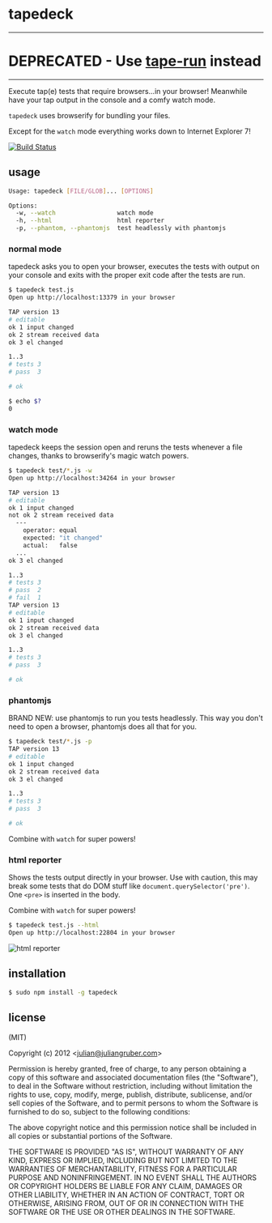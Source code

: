 
# tapedeck

***
# DEPRECATED - Use [tape-run](https://github.com/juliangruber/tape-run) instead
***

Execute tap(e) tests that require browsers...in your browser!
Meanwhile have your tap output in the console and a comfy watch mode.

`tapedeck` uses browserify for bundling your files.

Except for the `watch` mode everything works down to Internet Explorer 7!

[![Build Status](https://travis-ci.org/juliangruber/tapedeck.png)](https://travis-ci.org/juliangruber/tapedeck)

## usage

```bash
Usage: tapedeck [FILE/GLOB]... [OPTIONS]

Options:
  -w, --watch                 watch mode       
  -h, --html                  html reporter
  -p, --phantom, --phantomjs  test headlessly with phantomjs
```

### normal mode

tapedeck asks you to open your browser, executes the tests with output on your
console and exits with the proper exit code after the tests are run.

```bash
$ tapedeck test.js
Open up http://localhost:13379 in your browser

TAP version 13
# editable
ok 1 input changed
ok 2 stream received data
ok 3 el changed

1..3
# tests 3
# pass  3

# ok 

$ echo $?
0
```

### watch mode

tapedeck keeps the session open and reruns the tests whenever a file changes,
thanks to browserify's magic watch powers.

```bash
$ tapedeck test/*.js -w
Open up http://localhost:34264 in your browser

TAP version 13
# editable
ok 1 input changed
not ok 2 stream received data
  ---
    operator: equal
    expected: "it changed"
    actual:   false
  ...
ok 3 el changed

1..3
# tests 3
# pass  2
# fail  1
TAP version 13
# editable
ok 1 input changed
ok 2 stream received data
ok 3 el changed

1..3
# tests 3
# pass  3

# ok 
```

### phantomjs

BRAND NEW: use phantomjs to run you tests headlessly. This way you don't need
to open a browser, phantomjs does all that for you.

```bash
$ tapedeck test/*.js -p
TAP version 13
# editable
ok 1 input changed
ok 2 stream received data
ok 3 el changed

1..3
# tests 3
# pass  3

# ok 
```

Combine with `watch` for super powers!

### html reporter

Shows the tests output directly in your browser. Use with caution, this may
break some tests that do DOM stuff like `document.querySelector('pre')`.
One `<pre>` is inserted in the body.

Combine with `watch` for super powers!

```bash
$ tapedeck test.js --html
Open up http://localhost:22804 in your browser
```

![html reporter](http://i.imgur.com/TDC8c.png)

## installation

```bash
$ sudo npm install -g tapedeck
```

## license

(MIT)

Copyright (c) 2012 &lt;julian@juliangruber.com&gt;

Permission is hereby granted, free of charge, to any person obtaining a copy of
this software and associated documentation files (the "Software"), to deal in
the Software without restriction, including without limitation the rights to
use, copy, modify, merge, publish, distribute, sublicense, and/or sell copies of
the Software, and to permit persons to whom the Software is furnished to do so,
subject to the following conditions:

The above copyright notice and this permission notice shall be included in all
copies or substantial portions of the Software.

THE SOFTWARE IS PROVIDED "AS IS", WITHOUT WARRANTY OF ANY KIND, EXPRESS OR
IMPLIED, INCLUDING BUT NOT LIMITED TO THE WARRANTIES OF MERCHANTABILITY,
FITNESS FOR A PARTICULAR PURPOSE AND NONINFRINGEMENT. IN NO EVENT SHALL THE
AUTHORS OR COPYRIGHT HOLDERS BE LIABLE FOR ANY CLAIM, DAMAGES OR OTHER
LIABILITY, WHETHER IN AN ACTION OF CONTRACT, TORT OR OTHERWISE, ARISING FROM,
OUT OF OR IN CONNECTION WITH THE SOFTWARE OR THE USE OR OTHER DEALINGS IN THE
SOFTWARE.
